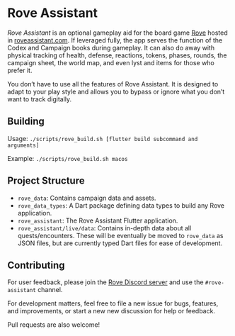 # Rove Assistant

*Rove Assistant* is an optional gameplay aid for the board game [Rove](https://boardgamegeek.com/boardgame/365670/rove) hosted in [roveassistant.com](https://roveassistant.com). If leveraged fully, the app serves the function of the Codex and Campaign books during gameplay. It can also do away with physical tracking of health, defense, reactions, tokens, phases, rounds, the campaign sheet, the world map, and even lyst and items for those who prefer it.

You don’t have to use all the features of Rove Assistant. It is designed to adapt to your play style and allows you to bypass or ignore what you don’t want to track digitally.

## Building

Usage: `./scripts/rove_build.sh [flutter build subcommand and arguments]`

Example: `./scripts/rove_build.sh macos`

## Project Structure

* `rove_data`: Contains campaign data and assets.
* `rove_data_types`: A Dart package defining data types to build any Rove application.
* `rove_assistant`: The Rove Assistant Flutter application.
* `rove_assistant/live/data`: Contains in-depth data about all quests/encounters. These will be eventually be moved to `rove_data` as JSON files, but are currently typed Dart files for ease of development.

## Contributing

For user feedback, please join the [Rove Discord server](https://discord.com/invite/cQGAeY36GV) and use the `#rove-assistant` channel.

For development matters, feel free to file a new issue for bugs, features, and improvements, or start a new new discussion for help or feedback.

Pull requests are also welcome!
